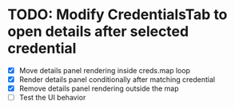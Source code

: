 # TODO: Modify CredentialsTab to open details after selected credential

- [x] Move details panel rendering inside creds.map loop
- [x] Render details panel conditionally after matching credential
- [x] Remove details panel rendering outside the map
- [ ] Test the UI behavior
